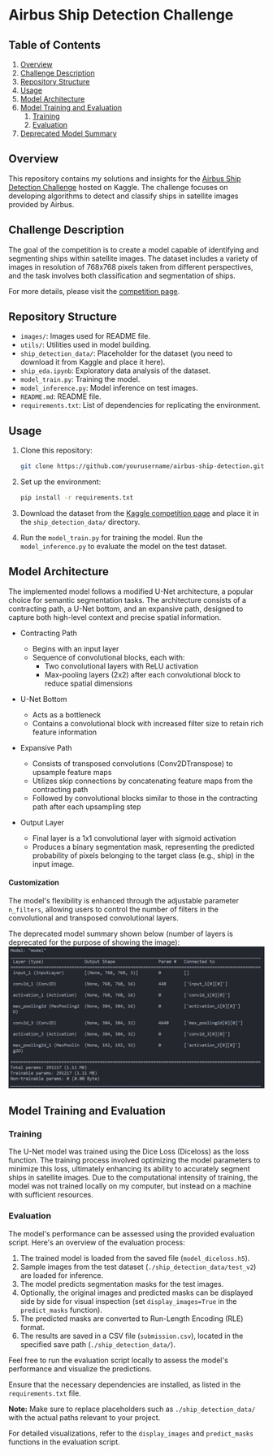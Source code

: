 # Airbus Ship Detection Challenge

## Table of Contents

1. [Overview](#overview)
2. [Challenge Description](#challenge-description)
3. [Repository Structure](#repository-structure)
4. [Usage](#usage)
5. [Model Architecture](#model-architecture)
6. [Model Training and Evaluation](#model-training-and-evaluation)
   1. [Training](#training)
   2. [Evaluation](#evaluation)
7. [Deprecated Model Summary](#deprecated-model-summary)

## Overview

This repository contains my solutions and insights for the [Airbus Ship Detection Challenge](https://www.kaggle.com/c/airbus-ship-detection) hosted on Kaggle. The challenge focuses on developing algorithms to detect and classify ships in satellite images provided by Airbus.

## Challenge Description

The goal of the competition is to create a model capable of identifying and segmenting ships within satellite images. The dataset includes a variety of images in resolution of 768x768 pixels taken from different perspectives, and the task involves both classification and segmentation of ships.

For more details, please visit the [competition page](https://www.kaggle.com/c/airbus-ship-detection).

## Repository Structure

- `images/`: Images used for README file.
- `utils/`: Utilities used in model building.
- `ship_detection_data/`: Placeholder for the dataset (you need to download it from Kaggle and place it here).
- `ship_eda.ipynb`: Exploratory data analysis of the dataset.
- `model_train.py`: Training the model.
- `model_inference.py`: Model inference on test images.
- `README.md`: README file.
- `requirements.txt`: List of dependencies for replicating the environment.

## Usage

1. Clone this repository:

   ```bash
   git clone https://github.com/yourusername/airbus-ship-detection.git
   ```

2. Set up the environment:

   ```bash
   pip install -r requirements.txt
   ```

3. Download the dataset from the [Kaggle competition page](https://www.kaggle.com/c/airbus-ship-detection) and place it in the `ship_detection_data/` directory.

4. Run the `model_train.py` for training the model. Run the `model_inference.py` to evaluate the model on the test dataset.

## Model Architecture

The implemented model follows a modified U-Net architecture, a popular choice for semantic segmentation tasks. The architecture consists of a contracting path, a U-Net bottom, and an expansive path, designed to capture both high-level context and precise spatial information.

- Contracting Path

  - Begins with an input layer
  - Sequence of convolutional blocks, each with:
    - Two convolutional layers with ReLU activation
    - Max-pooling layers (2x2) after each convolutional block to reduce spatial dimensions

- U-Net Bottom

  - Acts as a bottleneck
  - Contains a convolutional block with increased filter size to retain rich feature information

- Expansive Path

  - Consists of transposed convolutions (Conv2DTranspose) to upsample feature maps
  - Utilizes skip connections by concatenating feature maps from the contracting path
  - Followed by convolutional blocks similar to those in the contracting path after each upsampling step

- Output Layer

  - Final layer is a 1x1 convolutional layer with sigmoid activation
  - Produces a binary segmentation mask, representing the predicted probability of pixels belonging to the target class (e.g., ship) in the input image.

#### Customization

The model's flexibility is enhanced through the adjustable parameter `n_filters`, allowing users to control the number of filters in the convolutional and transposed convolutional layers.


The deprecated model summary shown below (number of layers is deprecated for the purpose of showing the image):![Example Image](images/model_summary_deprecated.png)

## Model Training and Evaluation

### Training

The U-Net model was trained using the Dice Loss (Diceloss) as the loss function. The training process involved optimizing the model parameters to minimize this loss, ultimately enhancing its ability to accurately segment ships in satellite images. Due to the computational intensity of training, the model was not trained locally on my computer, but instead on a machine with sufficient resources.

### Evaluation

The model's performance can be assessed using the provided evaluation script. Here's an overview of the evaluation process:

1. The trained model is loaded from the saved file (`model_diceloss.h5`).
2. Sample images from the test dataset (`./ship_detection_data/test_v2`) are loaded for inference.
3. The model predicts segmentation masks for the test images.
4. Optionally, the original images and predicted masks can be displayed side by side for visual inspection (set `display_images=True` in the `predict_masks` function).
5. The predicted masks are converted to Run-Length Encoding (RLE) format.
6. The results are saved in a CSV file (`submission.csv`), located in the specified save path (`./ship_detection_data/`).

Feel free to run the evaluation script locally to assess the model's performance and visualize the predictions.

Ensure that the necessary dependencies are installed, as listed in the `requirements.txt` file.

**Note:** Make sure to replace placeholders such as `./ship_detection_data/` with the actual paths relevant to your project.

For detailed visualizations, refer to the `display_images` and `predict_masks` functions in the evaluation script.
